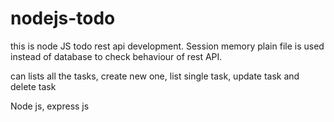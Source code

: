 # nodejs-todo

this is node JS todo rest api development.
Session memory plain file is used instead of database to check behaviour of rest API.

can lists all the tasks, create new one, list single task, update task and delete task

Node js, express js
